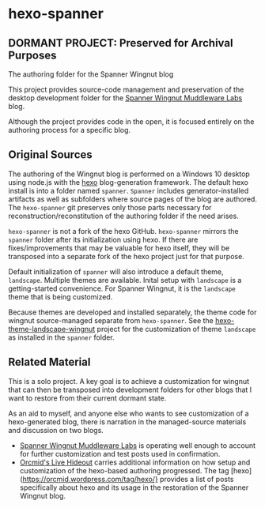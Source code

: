 # hexo-spanner

## DORMANT PROJECT: Preserved for Archival Purposes ##

The authoring folder for the Spanner Wingnut blog

This project provides source-code management and preservation of the desktop development folder for the [Spanner Wingnut Muddleware Labs](http://orcmid.com/BlunderDome/wingnut) blog.

Although the project provides code in the open, it is focused entirely on the authoring process for a specific blog.  

## Original Sources ##

The authoring of the Wingnut blog is performed on a Windows 10 desktop using node.js with the [hexo](https://hexo.io/) blog-generation framework.  The default hexo install is into a folder named `spanner`.  `Spanner` includes generator-installed artifacts as well as subfolders where source pages of the blog are authored.  The `hexo-spanner` git preserves only those parts necessary for reconstruction/reconstitution of the authoring folder if the need arises.

`hexo-spanner` is not a fork of the hexo GitHub.  `hexo-spanner` mirrors the `spanner` folder after its initialization using hexo.  If there are fixes/improvements that may be valuable for hexo itself, they will be transposed into a separate fork of the hexo project just for that purpose.

Default initialization of `spanner` will also introduce a default theme, `landscape`.  Multiple themes are available.  Inital setup with `landscape` is a getting-started convenience.  For Spanner Wingnut, it is the `landscape` theme that is being customized.

Because themes are developed and installed separately, the theme code for wingnut source-managed separate from `hexo-spanner`.  See the [hexo-theme-landscape-wingnut](https://github.com/orcmid/hexo-theme-landscape-wingnut) project for the customization of theme `landscape` as installed in the `spanner` folder.

## Related Material ##

This is a solo project.  A key goal is to achieve a customization for wingnut that can then be transposed into development folders for other blogs that I want to restore from their current dormant state.  

As an aid to myself, and anyone else who wants to see customization of a hexo-generated blog, there is narration in the managed-source materials and discussion on two blogs.

 * [Spanner Wingnut Muddleware Labs](http://orcmid.com/BlunderDome/wingnut) is operating well enough to account for further customization and test posts used in confirmation.
 * [Orcmid's Live Hideout](https://orcmid.wordpress.com/) carries additional information on how setup and customization of the hexo-based authoring progressed.  The tag [hexo](https://orcmid.wordpress.com/tag/hexo/} provides a list of posts specifically about hexo and its usage in the restoration of the Spanner Wingnut blog.
